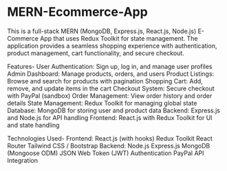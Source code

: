 # MERN-Ecommerce-App
This is a full-stack MERN (MongoDB, Express.js, React.js, Node.js) E-Commerce App that uses Redux Toolkit for state management. The application provides a seamless shopping experience with authentication, product management, cart functionality, and secure checkout.

Features-
User Authentication: Sign up, log in, and manage user profiles
Admin Dashboard: Manage products, orders, and users
Product Listings: Browse and search for products with pagination
Shopping Cart: Add, remove, and update items in the cart
Checkout System: Secure checkout with PayPal (sandbox)
Order Management: View order history and order details
State Management: Redux Toolkit for managing global state
Database: MongoDB for storing user and product data
Backend: Express.js and Node.js for API handling
Frontend: React.js with Redux Toolkit for UI and state handling

Technologies Used-
Frontend:
React.js (with hooks)
Redux Toolkit
React Router
Tailwind CSS / Bootstrap
Backend:
Node.js
Express.js
MongoDB (Mongoose ODM)
JSON Web Token (JWT) Authentication
PayPal API Integration
